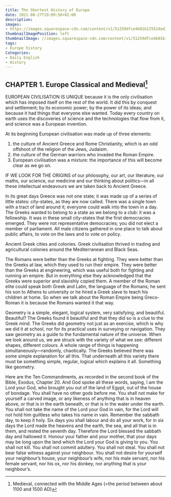 ```yaml
---
title: The Shortest History of Europe
date: 2021-08-27T19:09:58+02:00
description:
images:
- https://images.squarespace-cdn.com/content/v1/51259dfce4b01b12552dad3e/1494891039809-KYA54DKKTZPV2H3EDR5Y/image-asset.png?format=1000w
thumbnailImagePosition: left
thumbnailImage: //images.squarespace-cdn.com/content/v1/51259dfce4b01b12552dad3e/1494891039809-KYA54DKKTZPV2H3EDR5Y/image-asset.png?format=1000w
tags:
- Europe history
Categories:
- Daily English
- History
---
```


## CHAPTER 1. Europe Classical and Medieval[^medi]

EUROPEAN CIVILISATION IS UNIQUE because it is the only civilisation which has imposed itself on the rest of the world. It did this by conquest and settlement; by its economic power; by the power of its ideas; and because it had things that everyone else wanted. Today every country on earth uses the discoveries of science and the technologies that flow from it, and science was a European invention.

At its beginning European civilisation was made up of three elements:
1. the culture of Ancient Greece and Rome Christianity, which is an odd offshoot of the religion of the Jews, Judaism.
2. the culture of the German warriors who invaded the Roman Empire.
3. European civilisation was a mixture: the importance of this will become clear as we go on.

IF WE LOOK FOR THE ORIGINS of our philosophy, our art, our literature, our maths, our science, our medicine and our thinking about politics—in all these intellectual endeavours we are taken back to Ancient Greece.

In its great days Greece was not one state; it was made up of a series of little states: city-states, as they are now called. There was a single town with a tract of land around it; everyone could walk into the town in a day. The Greeks wanted to belong to a state as we belong to a club: it was a fellowship. It was in these small city-states that the first democracies emerged. They were not representative democracies; you did not elect a member of parliament. All male citizens gathered in one place to talk about public affairs, to vote on the laws and to vote on policy.

Ancient Greek cities and colonies. Greek civilisation thrived in trading and agricultural colonies around the Mediterranean and Black Seas.

The Romans were better than the Greeks at fighting. They were better than the Greeks at law, which they used to run their empire. They were better than the Greeks at engineering, which was useful both for fighting and running an empire. But in everything else they acknowledged that the Greeks were superior and slavishly copied them. A member of the Roman elite could speak both Greek and Latin, the language of the Romans; he sent his son to Athens to university or he hired a Greek slave to teach his children at home. So when we talk about the Roman Empire being Greco-Roman it is because the Romans wanted it that way.

Geometry is a simple, elegant, logical system, very satisfying, and beautiful. Beautiful? The Greeks found it beautiful and that they did so is a clue to the Greek mind. The Greeks did geometry not just as an exercise, which is why we did it at school, nor for its practical uses in surveying or navigation. They saw geometry as a guide to the fundamental nature of the universe. When we look around us, we are struck with the variety of what we see: different shapes, different colours. A whole range of things is happening simultaneously—randomly, chaotically. The Greeks believed there was some simple explanation for all this. That underneath all this variety there must be something simple, regular, logical which explains it all. Something like geometry.

Here are the Ten Commandments, as recorded in the second book of the Bible, Exodus, Chapter 20. And God spoke all these words, saying, I am the Lord your God, who brought you out of the land of Egypt, out of the house of bondage. You shall have no other gods before me. You shall not make for yourself a carved image, or any likeness of anything that is in heaven above, or that is in the earth beneath, or that is in the water under the earth. You shall not take the name of the Lord your God in vain, for the Lord will not hold him guiltless who takes his name in vain. Remember the sabbath day, to keep it holy. Six days you shall labour and do all your work, for in six days the Lord made the heavens and the earth, the sea, and all that is in them, and rested the seventh day. Therefore the Lord blessed the sabbath day and hallowed it. Honour your father and your mother, that your days may be long upon the land which the Lord your God is giving to you. You shall not kill. You shall not commit adultery. You shall not steal. You shall not bear false witness against your neighbour. You shall not desire for yourself your neighbour’s house, your neighbour’s wife, nor his male servant, nor his female servant, nor his ox, nor his donkey, nor anything that is your neighbour’s.



 [^medi]:Medieval, connected with the Middle Ages (=the period between about 1100 and 1500 AD)
